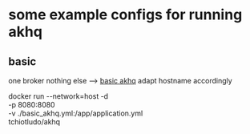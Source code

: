 # some example configs for running akhq


## basic
one broker nothing else --> [ basic akhq](basic_akhq.yml)
adapt hostname accordingly

docker run --network=host -d  \
    -p 8080:8080 \
    -v ./basic_akhq.yml:/app/application.yml \
    tchiotludo/akhq 
